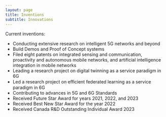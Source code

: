 ```yaml
---
layout: page
title: Inventions
subtitle: Innovations
---
```

Current inventions:
  - Conducting extensive research on intelligent 5G networks and beyond
  - Build Demos and Proof of Concept systems
  - Filed eight patents on integrated sensing and communication, proactivity and autonomous mobile networks, and artificial intelligence integration in mobile networks
  - Leading a research project on digital twinning as a service paradigm in 6G
  - Led a research project on eﬀicient federated learning as a service paradigm in 6G
  - Contributing to advances in 5G and 6G Standards
  - Received Future Star Award for years 2021, 2022, and 2023
  - Received Best New Star Award for the year 2022
  - Received Canada R&D Outstanding Individual Award 2023
